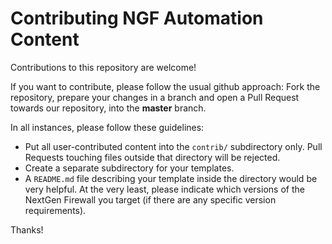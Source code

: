 # Contributing NGF Automation Content

Contributions to this repository are welcome!

If you want to contribute, please follow the usual github approach: Fork the repository, prepare your changes in a branch and open a Pull Request towards our repository, into the **master** branch.

In all instances, please follow these guidelines:

- Put all user-contributed content into the `contrib/` subdirectory only. Pull Requests touching files outside that directory will be rejected.
- Create a separate subdirectory for your templates.
- A `README.md` file describing your template inside the directory would be very helpful. At the very least, please indicate which versions of the NextGen Firewall you target (if there are any specific version requirements).

Thanks!
